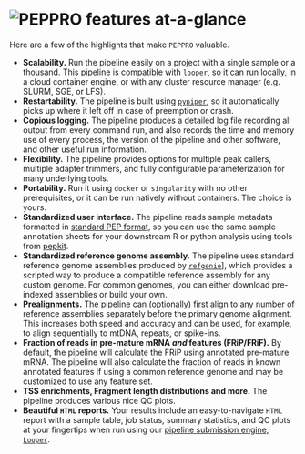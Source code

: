# <img src="../img/peppro_logo_black.svg" alt="PEPPRO" class="img-fluid" style="max-height:35px; margin-top:-15px; margin-bottom:-10px"> features at-a-glance

Here are a few of the highlights that make `PEPPRO` valuable.

- **Scalability.** Run the pipeline easily on a project with a single sample or a thousand. This pipeline is compatible with [`looper`](https://github.com/pepkit/looper), so it can run locally, in a cloud container engine, or with any cluster resource manager (e.g. SLURM, SGE, or LFS).
- **Restartability.** The pipeline is built using [`pypiper`](https://github.com/databio/pypiper), so it automatically picks up where it left off in case of preemption or crash.
- **Copious logging.** The pipeline produces a detailed log file recording all output from every command run, and also records the time and memory use of every process, the version of the pipeline and other software, and other useful run information.
- **Flexibility.** The pipeline provides options for multiple peak callers, multiple adapter trimmers, and fully configurable parameterization for many underlying tools.
- **Portability.** Run it using `docker` or `singularity` with no other prerequisites, or it can be run natively without containers. The choice is yours.
- **Standardized user interface.** The pipeline reads sample metadata formatted in [standard PEP format](http://pepkit.github.io/), so you can use the same sample annotation sheets for your downstream R or python analysis using tools from [pepkit](http://pepkit.github.io/).
- **Standardized reference genome assembly.** The pipeline uses standard reference genome assemblies produced by [`refgenie`](http://github.com/databio/refgenie)], which provides a scripted way to produce a compatible reference assembly for any custom genome. For common genomes, you can either download pre-indexed assemblies or build your own.
- **Prealignments.** The pipeline can (optionally) first align to any number of reference assemblies separately before the primary genome alignment. This increases both speed and accuracy and can be used, for example, to align sequentially to mtDNA, repeats, or spike-ins.
- **Fraction of reads in pre-mature mRNA <i>and</i> features (FRiP/FRiF).** By default, the pipeline will calculate the FRiP using annotated pre-mature mRNA. The pipeline will also calculate the fraction of reads in known annotated features if using a common reference genome and may be customized to use any feature set.
- **TSS enrichments, Fragment length distributions and more.** The pipeline produces various nice QC plots.
- **Beautiful `HTML` reports.** Your results include an easy-to-navigate `HTML` report with a sample table, job status, summary statistics, and QC plots at your fingertips when run using our [pipeline submission engine, `Looper`](https://looper.readthedocs.io/en/latest/index.html).

